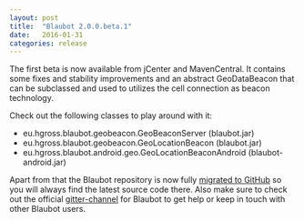 ```yaml
---
layout: post
title:  "Blaubot 2.0.0.beta.1"
date:   2016-01-31
categories: release
---
```


The first beta is now available from jCenter and MavenCentral.
It contains some fixes and stability improvements and an abstract GeoDataBeacon that can be subclassed and used to utilizes the cell connection as beacon technology.

Check out the following classes to play around with it:
<ul>
    <li>eu.hgross.blaubot.geobeacon.GeoBeaconServer (blaubot.jar)</li>
    <li>eu.hgross.blaubot.geobeacon.GeoLocationBeacon (blaubot.jar)</li>
    <li>eu.hgross.blaubot.android.geo.GeoLocationBeaconAndroid (blaubot-android.jar)</li>
</ul>

Apart from that the Blaubot repository is now fully [migrated to GitHub](https://github.com/Blaubot/Blaubot) so you will always find the latest source code there.
Also make sure to check out the official [gitter-channel](/chat.html) for Blaubot to get help or keep in touch with other Blaubot users.

